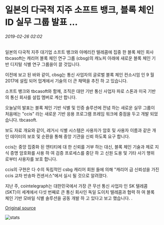 # 일본의 다국적 지주 소프트 뱅크, 블록 체인 ID 실무 그룹 발표 ...

###### 2019-02-26 02:02

일본의 다국적 지주 대기업 소프트 뱅크와 아메리칸 텔레콤에 집중 한 블록 체인 회사 tbcasoft는 캐리어 블록 체인 연구 그룹 (cbsg)의 캐노피 아래에 새로운 블록 체인 기반 디지털 식별 연구 그룹을이 끌 것입니다.

이전에 보고 된 바와 같이, cbsg는 통신 사업자의 글로벌 블록 체인 컨소시엄 인 9 월 2017에 설립 되어 업계에서 기술의 더 큰 채택을 추진 하 고 있습니다.

소프트 뱅크와 tbcasoft와 함께, 조직은 대만 기반 통신 사업자 파로 스톤과 미국 기반의 통신 회사를 설립 멤버로 계산 합니다.

오늘날의 발표는 블록 체인 기반 식별 및 인증 솔루션에 전념 하는 새로운 실무 그룹이 처음에는 "ccis" 라는 새로운 기반 응용 프로그램 프레임 워크에 중점을 두고 개발 되었습니다. tbcasoft.

보도 자료 개요와 같이, 레거시 식별 시스템은 사용자가 암호 및 사용자 이름과 같은 개인 데이터의 보호 및 순환을 통해 중앙 기관을 신뢰 하도록 요구 합니다.

ccis는 중앙 집중화 된 엔티티에 대 한 신뢰를 거부 하는 대신, 블록 체인 기술과 제로 지식 증명 암호화를 사용 하 여 검증 프로세스를 중단 하 고 신원 도용 및 기타 사기 행위 로부터 사용자를 보호 합니다.

ccis의 구현은 다 수의 독립적인 csbg 캐리어 회원 들에 의해 "캐리어 급 신뢰성을 가진 ccis 교차 반송파 컨센서스"에서 실시 될 것으로 알려졌다.

지난 주, cointelegraph는 대한민국에서 가장 큰 무선 통신 사업자 인 SK 텔레콤 (SKT)이 세계에서 다섯 번째로 큰 통신 회사인 독일 도이치 텔레콤과 협력 하 여 블록 체인 기반 모바일 식별 솔루션을 공동 개발 하 고 있다고 보고 했습니다. .

[Original source](https://cointelegraph.com/news/japanese-multinational-holding-softbank-announces-blockchain-id-working-group)

![stats](https://c.statcounter.com/11760860/0/a89fa40b/1/ "stats")